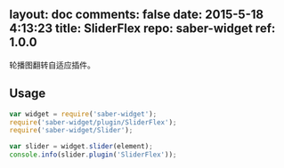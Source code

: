 layout: doc
comments: false
date: 2015-5-18 4:13:23
title: SliderFlex
repo: saber-widget
ref: 1.0.0
---

轮播图翻转自适应插件。

## Usage

``` javascript
var widget = require('saber-widget');
require('saber-widget/plugin/SliderFlex');
require('saber-widget/Slider');

var slider = widget.slider(element);
console.info(slider.plugin('SliderFlex'));
```